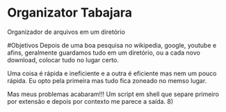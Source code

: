 # Organizator Tabajara
Organizador de arquivos em um diretório

#Objetivos
Depois de uma boa pesquisa no wikipedia, google, youtube e afins, geralmente guardamos tudo em um diretório, ou a cada novo download, colocar tudo no lugar certo.

Uma coisa é rápida e ineficiente e a outra é eficiente mas nem um pouco rápida.
Eu opto pela primeira mas tudo fica zoneado no memso lugar.

Mas meus problemas acabaram!!!
Um script em shell que separe primeiro por extensão e depois por contexto me parece a saída.
8)
